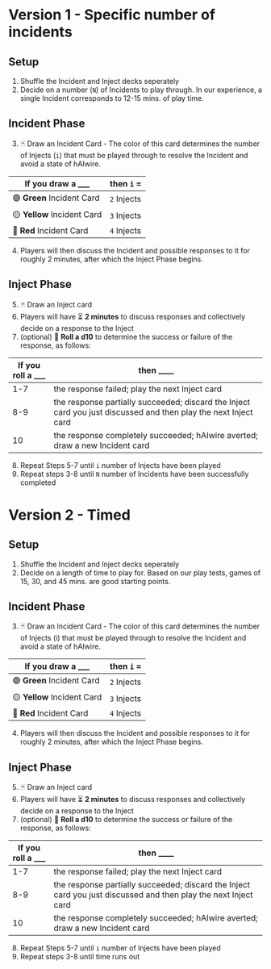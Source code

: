# Version 1 - Specific number of incidents
## Setup
1. Shuffle the Incident and Inject decks seperately
2. Decide on a number (`N`) of Incidents to play through. In our experience, a single Incident corresponds to 12-15 mins. of play time.
## Incident Phase
3. 🃏 Draw an Incident Card - The color of this card determines the number of Injects (`i`) that must be played through to resolve the Incident and avoid a state of hAIwire.

|If you draw a ___ |then `i` = |
|---|---|
|:green_circle: **Green** Incident Card |`2` Injects|
|:yellow_circle: **Yellow** Incident Card|`3` Injects|
|:red_circle: **Red** Incident Card|`4` Injects|

4. Players will then discuss the Incident and possible responses to it for roughly 2 minutes, after which the Inject Phase begins.
## Inject Phase
5. 🃏 Draw an Inject card
6. Players will have :hourglass_flowing_sand: **2 minutes** to discuss responses and collectively decide on a response to the Inject
7. (optional) :game_die: **Roll a d10** to determine the success or failure of the response, as follows:

|If you roll a ___ | then ____ |
|---|---|
|1-7|the response failed; play the next Inject card|
|8-9|the response partially succeeded; discard the Inject card you just discussed and then play the next Inject card|
|10|the response completely succeeded; hAIwire averted; draw a new Incident card|

8. Repeat Steps 5-7 until `i` number of Injects have been played 
9. Repeat steps 3-8 until `N` number of Incidents have been successfully completed

# Version 2 - Timed
## Setup
1. Shuffle the Incident and Inject decks seperately
2. Decide on a length of time to play for. Based on our play tests, games of 15, 30, and 45 mins. are good starting points.
## Incident Phase
3. 🃏 Draw an Incident Card - The color of this card determines the number of Injects (i) that must be played through to resolve the Incident and avoid a state of hAIwire.

|If you draw a ___ |then `i` = |
|---|---|
|:green_circle: **Green** Incident Card |`2` Injects|
|:yellow_circle: **Yellow** Incident Card|`3` Injects|
|:red_circle: **Red** Incident Card|`4` Injects|

4. Players will then discuss the Incident and possible responses to it for roughly 2 minutes, after which the Inject Phase begins.
## Inject Phase
5. 🃏 Draw an Inject card
6. Players will have :hourglass_flowing_sand: **2 minutes** to discuss responses and collectively decide on a response to the Inject
7. (optional) :game_die: **Roll a d10** to determine the success or failure of the response, as follows:

|If you roll a ___ | then ____ |
|---|---|
|1-7|the response failed; play the next Inject card|
|8-9|the response partially succeeded; discard the Inject card you just discussed and then play the next Inject card|
|10|the response completely succeeded; hAIwire averted; draw a new Incident card|

8. Repeat Steps 5-7 until `i` number of Injects have been played 
9. Repeat steps 3-8 until time runs out
